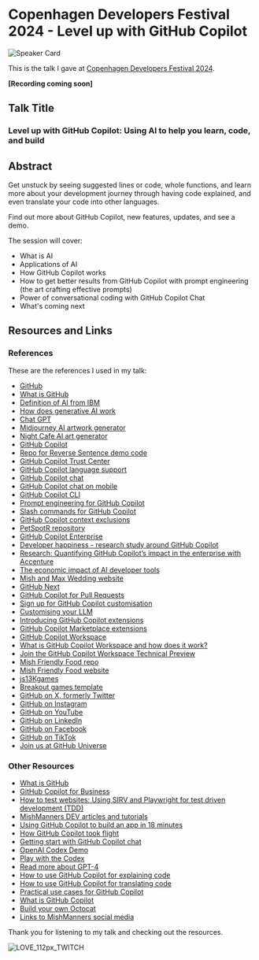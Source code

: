 # Copenhagen Developers Festival 2024 - Level up with GitHub Copilot

![Speaker Card](https://github.com/user-attachments/assets/40c376d7-6524-41d5-84c0-466e03994939)

This is the talk I gave at [Copenhagen Developers Festival 2024](https://cphdevfest.com/agenda/level-up-with-github-copilot-using-ai-to-learn-code-and-build-08xb/e7da7c3eeb58).

**[Recording coming soon]**

## Talk Title

### Level up with GitHub Copilot: Using AI to help you learn, code, and build

## Abstract

Get unstuck by seeing suggested lines or code, whole functions, and learn more about your development journey through having code explained, and even translate your code into other languages.

Find out more about GitHub Copilot, new features, updates, and see a demo.

The session will cover:
- What is AI
- Applications of AI
- How GitHub Copilot works
- How to get better results from GitHub Copilot with prompt engineering (the art crafting effective prompts)
- Power of conversational coding with GitHub Copilot Chat
- What's coming next

## Resources and Links

### References

These are the references I used in my talk:

- [GitHub](https://github.com)
- [What is GitHub](https://youtu.be/pBy1zgt0XPc)
- [Definition of AI from IBM](https://www.ibm.com/cloud/learn/what-is-artificial-intelligence)
- [How does generative AI work](https://pages.dscout.com/hubfs/dscout-The%20New%20Properties%20of%20GenAI%20(1).pdf)
- [Chat GPT](https://chat.openai.com/)
- [Midjourney AI artwork generator](https://www.midjourney.com/home/)
- [Night Cafe AI art generator](https://creator.nightcafe.studio/creation/O0iBOpUCgygcGNJsAz9I)
- [GitHub Copilot](https://copilot.github.com/)
- [Repo for Reverse Sentence demo code](https://github.com/mishmanners/TwilioQuestCode)
- [GitHub Copilot Trust Center](https://resources.github.com/copilot-trust-center/)
- [GitHub Copilot language support](https://docs.github.com/en/enterprise-cloud@latest/get-started/learning-about-github/github-language-support)
- [GitHub Copilot chat](https://docs.github.com/en/copilot/github-copilot-chat/about-github-copilot-chat)
- [GitHub Copilot chat on mobile](https://docs.github.com/en/copilot/using-github-copilot/asking-github-copilot-questions-in-github-mobile)
- [GitHub Copilot CLI](https://docs.github.com/en/copilot/using-github-copilot/using-github-copilot-in-the-command-line)
- [Prompt engineering for GitHub Copilot](https://dev.to/github/a-beginners-guide-to-prompt-engineering-with-github-copilot-3ibp)
- [Slash commands for GitHub Copilot](https://github.blog/changelog/2024-01-30-code-faster-and-better-with-github-copilots-new-features-in-visual-studio/)
- [GitHub Copilot context exclusions](https://docs.github.com/en/copilot/managing-copilot-business/configuring-content-exclusions-for-github-copilot)
- [PetSpotR repository](https://github.com/gh-productivity-workshops/PetSpotR/)
- [GitHub Copilot Enterprise](https://docs.github.com/en/enterprise-cloud@latest/copilot/github-copilot-enterprise/overview/about-github-copilot-enterprise)
- [Developer happiness - research study around GitHub Copilot](https://github.blog/2022-09-07-research-quantifying-github-copilots-impact-on-developer-productivity-and-happiness/)
- [Research: Quantifying GitHub Copilot’s impact in the enterprise with Accenture](https://github.blog/news-insights/research/research-quantifying-github-copilots-impact-in-the-enterprise-with-accenture/)
- [The economic impact of AI developer tools](https://github.blog/2023-06-27-the-economic-impact-of-the-ai-powered-developer-lifecycle-and-lessons-from-github-copilot/)
- [Mish and Max Wedding website](https://mishandmax.com)
- [GitHub Next](https://githubnext.com/)
- [GitHub Copilot for Pull Requests](https://githubnext.com/projects/copilot-for-pull-requests/)
- [Sign up for GitHub Copilot customisation](https://github.com/features/preview/copilot-customization)
- [Customising your LLM](https://github.blog/ai-and-ml/llms/customizing-and-fine-tuning-llms-what-you-need-to-know/)
- [Introducing GitHub Copilot extensions](https://github.blog/news-insights/product-news/introducing-github-copilot-extensions/)
- [GitHub Copilot Marketplace extensions](https://github.com/marketplace?type=apps&copilot_app=true)
- [GitHub Copilot Workspace](https://github.blog/news-insights/product-news/github-copilot-workspace/)
- [What is GitHub Copilot Workspace and how does it work?](https://youtu.be/pkotufZchjE)
- [Join the GitHub Copilot Workspace Technical Preview](https://githubnext.com/projects/copilot-workspace)
- [Mish Friendly Food repo](https://github.com/mishmanners/mish-friendly-food)
- [Mish Friendly Food website](https://mishfriendlyfood.com/)
- [js13Kgames](https://js13kgames.com/)
- [Breakout games template](https://github.com/js13kGames/js13kBreakouts/)
- [GitHub on X, formerly Twitter](https://www.x.com/github)
- [GitHub on Instagram](https://www.instagram.com/github)
- [GitHub on YouTube](https://www.youtube.com/@GitHub)
- [GitHub on LinkedIn](https://www.linkedin.com/company/github/)
- [GitHub on Facebook](https://www.facebook.com/GitHub/)
- [GitHub on TikTok](https://www.tiktok.com/@github)
- [Join us at GitHub Universe](https://githubuniverse.com)

### Other Resources

- [What is GitHub](https://youtu.be/pBy1zgt0XPc)
- [GitHub Copilot for Business](https://resources.github.com/copilot-for-business/)
- [How to test websites: Using SIRV and Playwright for test driven development (TDD)](https://dev.to/mishmanners/how-to-test-websites-using-sirv-and-playwright-for-test-driven-development-tdd-8ph)
- [MishManners DEV articles and tutorials](https://dev.to/mishmanners)
- [Using GitHub Copilot to build an app in 18 minutes](https://github.blog/2023-05-05-web-summit-rio-2023-building-an-app-in-18-minutes-with-github-copilot-x/)
- [How GitHub Copilot took flight](https://www.youtube.com/watch?v=8JjVNFc2kK4&ab_channel=GitHub)
- [Getting start with GitHub Copilot chat](https://www.youtube.com/watch?v=3surPGP7_4o&ab_channel=GitHub)
- [OpenAI Codex Demo](https://youtu.be/SGUCcjHTmGY)
- [Play with the Codex](https://webcatalog.io/apps/openai-playground/)
- [Read more about GPT-4](https://neuroflash.com/blog/gpt-4-open-ai/)
- [How to use GitHub Copilot for explaining code](https://dev.to/github/understand-your-code-using-github-copilot-5375)
- [How to use GitHub Copilot for translating code](https://dev.to/github/how-to-translate-code-into-other-languages-using-github-copilot-3n6f)
- [Practical use cases for GitHub Copilot](https://dev.to/github/why-use-github-copilot-and-copilot-labs-practical-use-cases-for-the-ai-pair-programmer-4hf4)
- [What is GitHub Copilot](https://youtu.be/Z7hp241--vc)
- [Build your own Octocat](https://myoctocat.com/?ref=producthunt)
- [Links to MishManners social media](https://mishmanners.info)

Thank you for listening to my talk and checking out the resources.

![LOVE_112px_TWITCH](https://github.com/user-attachments/assets/b5b55810-0f76-4887-a3e5-c9455b18ec7b)
